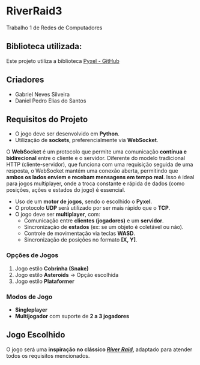 # RiverRaid3
Trabalho 1 de Redes de Computadores

## Biblioteca utilizada:
Este projeto utiliza a biblioteca [Pyxel - GitHub](https://github.com/kitao/pyxel)

## Criadores
- Gabriel Neves Silveira
- Daniel Pedro Elias do Santos

## Requisitos do Projeto
- O jogo deve ser desenvolvido em **Python**.
- Utilização de **sockets**, preferencialmente via **WebSocket**.

O **WebSocket** é um protocolo que permite uma comunicação **contínua e bidirecional** entre o cliente e o servidor. Diferente do modelo tradicional HTTP (cliente-servidor), que funciona com uma requisição seguida de uma resposta, o WebSocket mantém uma conexão aberta, permitindo que **ambos os lados enviem e recebam mensagens em tempo real**. Isso é ideal para jogos multiplayer, onde a troca constante e rápida de dados (como posições, ações e estados do jogo) é essencial.
- Uso de um **motor de jogos**, sendo o escolhido o **Pyxel**.
- O protocolo **UDP** será utilizado por ser mais rápido que o **TCP**.
- O jogo deve ser **multiplayer**, com:
  - Comunicação entre **clientes (jogadores)** e um **servidor**.
  - Sincronização de **estados** (ex: se um objeto é coletável ou não).
  - Controle de movimentação via teclas **WASD**.
  - Sincronização de posições no formato **[X, Y]**.

### Opções de Jogos

1. Jogo estilo **Cobrinha (Snake)**
2. Jogo estilo **Asteroids** -> Opção escolhida
3. Jogo estilo **Plataformer**

### Modos de Jogo

- **Singleplayer**
- **Multijogador** com suporte de **2 a 3 jogadores**

## Jogo Escolhido

O jogo será uma **inspiração no clássico *[River Raid](https://pt.wikipedia.org/wiki/River_Raid)***, adaptado para atender todos os requisitos mencionados.